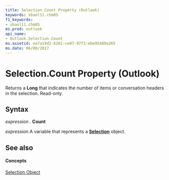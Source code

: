 ```yaml
---
title: Selection.Count Property (Outlook)
keywords: vbaol11.chm85
f1_keywords:
- vbaol11.chm85
ms.prod: outlook
api_name:
- Outlook.Selection.Count
ms.assetid: ea7a19d2-6261-ce07-97f3-ebe95489a265
ms.date: 06/08/2017
---
```



# Selection.Count Property (Outlook)

Returns a  **Long** that indicates the number of items or conversation headers in the selection. Read-only.


## Syntax

 _expression_ . **Count**

 _expression_ A variable that represents a **[Selection](Outlook.Selection.md)** object.


## See also


#### Concepts


[Selection Object](Outlook.Selection.md)

